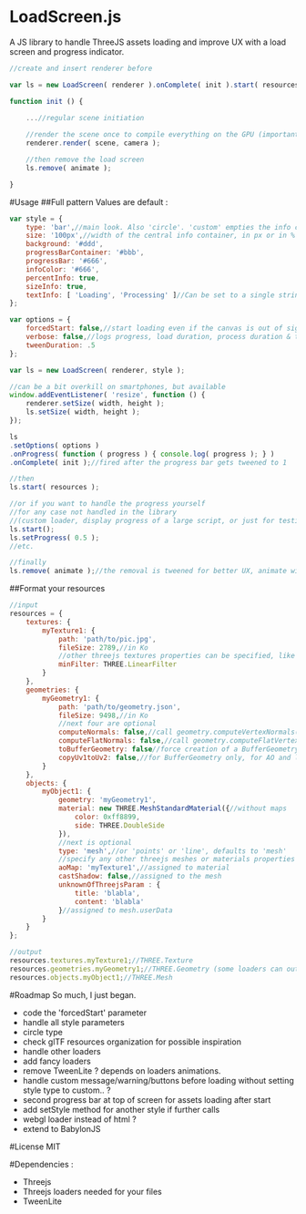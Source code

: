 # LoadScreen.js
A JS library to handle ThreeJS assets loading and improve UX with a load screen and progress indicator.
```js
//create and insert renderer before

var ls = new LoadScreen( renderer ).onComplete( init ).start( resources );

function init () {
    
    ...//regular scene initiation

    //render the scene once to compile everything on the GPU (important for mobile)
    renderer.render( scene, camera );

    //then remove the load screen
    ls.remove( animate );

}
```

#Usage
##Full pattern
Values are default :
```js
var style = {
    type: 'bar',//main look. Also 'circle'. 'custom' empties the info container and lets you fill it
    size: '100px',//width of the central info container, in px or in %
    background: '#ddd',
    progressBarContainer: '#bbb',
    progressBar: '#666',
    infoColor: '#666',
    percentInfo: true,
    sizeInfo: true,
    textInfo: [ 'Loading', 'Processing' ]//Can be set to a single string or to false
};

var options = {
    forcedStart: false,//start loading even if the canvas is out of sight (usually bad practice)
    verbose: false,//logs progress, load duration, process duration & total load screen duration
    tweenDuration: .5      
};

var ls = new LoadScreen( renderer, style );

//can be a bit overkill on smartphones, but available
window.addEventListener( 'resize', function () { 
	renderer.setSize( width, height ); 
	ls.setSize( width, height ); 
});

ls
.setOptions( options )
.onProgress( function ( progress ) { console.log( progress ); } )
.onComplete( init );//fired after the progress bar gets tweened to 1

//then
ls.start( resources );

//or if you want to handle the progress yourself
//for any case not handled in the library
//(custom loader, display progress of a large script, or just for testing)
ls.start();
ls.setProgress( 0.5 );
//etc.

//finally
ls.remove( animate );//the removal is tweened for better UX, animate will be fired on completion.
```

##Format your resources
```js
//input
resources = {
    textures: {
        myTexture1: { 
            path: 'path/to/pic.jpg',
            fileSize: 2789,//in Ko
            //other threejs textures properties can be specified, like :
            minFilter: THREE.LinearFilter
        }
    },
    geometries: {
        myGeometry1: {
            path: 'path/to/geometry.json',
            fileSize: 9498,//in Ko
            //next four are optional
            computeNormals: false,//call geometry.computeVertexNormals()
            computeFlatNormals: false,//call geometry.computeFlatVertexNormals()
            toBufferGeometry: false//force creation of a BufferGeometry
            copyUv1toUv2: false,//for BufferGeometry only, for AO and lightmap use
        }
    },
    objects: {
        myObject1: {
            geometry: 'myGeometry1',
            material: new THREE.MeshStandardMaterial({//without maps
                color: 0xff8899, 
                side: THREE.DoubleSide 
            }),
            //next is optional
            type: 'mesh',//or 'points' or 'line', defaults to 'mesh'
            //specify any other threejs meshes or materials properties 
            aoMap: 'myTexture1',//assigned to material
            castShadow: false,//assigned to the mesh
            unknownOfThreejsParam : { 
                title: 'blabla', 
                content: 'blabla' 
            }//assigned to mesh.userData
        }
    }
};

//output
resources.textures.myTexture1;//THREE.Texture
resources.geometries.myGeometry1;//THREE.Geometry (some loaders can output a THREE.BufferGeometry)
resources.objects.myObject1;//THREE.Mesh
```

#Roadmap
So much, I just began.
* code the 'forcedStart' parameter
* handle all style parameters
* circle type
* check glTF resources organization for possible inspiration
* handle other loaders
* add fancy loaders
* remove TweenLite ? depends on loaders animations.
* handle custom message/warning/buttons before loading without setting style type to custom.. ?
* second progress bar at top of screen for assets loading after start
* add setStyle method for another style if further calls
* webgl loader instead of html ?
* extend to BabylonJS

#License
MIT

#Dependencies : 
* Threejs
* Threejs loaders needed for your files
* TweenLite
